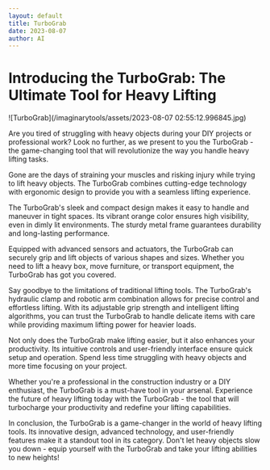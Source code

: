 ```yaml
---
layout: default
title: TurboGrab
date: 2023-08-07
author: AI
---
```


# Introducing the TurboGrab: The Ultimate Tool for Heavy Lifting

![TurboGrab](/imaginarytools/assets/2023-08-07 02:55:12.996845.jpg)

Are you tired of struggling with heavy objects during your DIY projects or professional work? Look no further, as we present to you the TurboGrab - the game-changing tool that will revolutionize the way you handle heavy lifting tasks.

Gone are the days of straining your muscles and risking injury while trying to lift heavy objects. The TurboGrab combines cutting-edge technology with ergonomic design to provide you with a seamless lifting experience.

The TurboGrab's sleek and compact design makes it easy to handle and maneuver in tight spaces. Its vibrant orange color ensures high visibility, even in dimly lit environments. The sturdy metal frame guarantees durability and long-lasting performance.

Equipped with advanced sensors and actuators, the TurboGrab can securely grip and lift objects of various shapes and sizes. Whether you need to lift a heavy box, move furniture, or transport equipment, the TurboGrab has got you covered.

Say goodbye to the limitations of traditional lifting tools. The TurboGrab's hydraulic clamp and robotic arm combination allows for precise control and effortless lifting. With its adjustable grip strength and intelligent lifting algorithms, you can trust the TurboGrab to handle delicate items with care while providing maximum lifting power for heavier loads.

Not only does the TurboGrab make lifting easier, but it also enhances your productivity. Its intuitive controls and user-friendly interface ensure quick setup and operation. Spend less time struggling with heavy objects and more time focusing on your project.

Whether you're a professional in the construction industry or a DIY enthusiast, the TurboGrab is a must-have tool in your arsenal. Experience the future of heavy lifting today with the TurboGrab - the tool that will turbocharge your productivity and redefine your lifting capabilities.

In conclusion, the TurboGrab is a game-changer in the world of heavy lifting tools. Its innovative design, advanced technology, and user-friendly features make it a standout tool in its category. Don't let heavy objects slow you down - equip yourself with the TurboGrab and take your lifting abilities to new heights!
